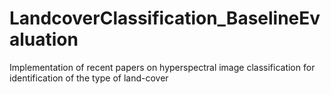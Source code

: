 # LandcoverClassification_BaselineEvaluation
Implementation of recent papers on hyperspectral image classification for identification of the type of land-cover
